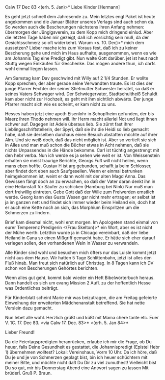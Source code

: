  Calw 17 Dec 83
 <(erh. 5. Jan)>*
Liebe Kinder [Hermann]

Es geht jetzt schnell dem Jahresende zu. Mein letztes engl Paket ist heute angekommen und die Januar Blätter unseres Verlags sind auch schon da. So werden auch die Bescherungen nächstens ihren Anfang nehmen: übermorgen der Jünglgsverein, zu dem Kopp mich dringend einlud. Aber die letzten Tage haben mir gezeigt, daß ich vorsichtig sein muß, da der Gesichtsschmerz so oft widerkehrt. Warum <s. 10. Dec)>* mich dem aussetzen? Lieber mache ichs zum Voraus fest, daß ich zu keiner Bescherung gehe und mich im Haus aufhalte, ausgenommen, wenn es wie am Johannis Tag eine Predigt gibt. Nun walte Gott darüber. jet ist heut nach Stuttg wegen Einkäufen für Geschenke. Das mögen andere thun, ich darfs wohl einmal liegen lassen.

Am Samstag kam Dav geschwind mit Willy auf 2 1/4 Stunden. Er wollte Kopp sprechen, der aber gerade seine Verwandten traute. Es ist dies der junge Pfarrer Fechter der seiner Stiefmutter Schwester heiratet, so daß er seines Vaters Schwager wird. Der Schwiegervater, Stadtschultheiß Schuldt kam aber nicht zur Hochzeit, es geht mit ihm sichtlich abwärts. Der junge Pfarrer macht sich wie es scheint, er kam nicht zu uns.

Hesses haben jetzt eine apoth Eisenlohr in Schopfheim gefunden, der bis Maerz ihren Thodo nehmen will. Ihr Herm macht allerlei Not und liegt ihnen schwer auf. Dagegen ist Adele überaus lieb. Sie zürnt fast ihrer Lieblingsschriftstellerin, der Spyri, daß sie ihr die Heidi so lieb gemacht habe, daß sie derselben durchaus einen Besuch abstatten möchte auf ihrer Alm. Und sie weiß doch, daß das nicht möglich ist. Aber so vertieft sie sich in Alles und man muß schon die Bücher etwas in Acht nehmen, daß sie nichts Unpassendes in die Hände bekomme. Carl ist tüchtig angestrengt mit den hebr verba. Nun ich werde es ja sehen wie weit er ist. Von Weissenstein erhalten sie meist traurige Berichte, Georgs Fuß will nicht heilen, wenn mans eben hoffte. Gustav H ist arg gebunden, schafft ja beim Schlosser, aber findet dort eben auch Saufgesellen. Wenn er einmal betrunken heimgekommen ist, weint er dann wohl mit der alten Magd Anna. Das Gewissen fängt doch an zu erwachen, so daß der Vater daran denkt ihn in eine Heilanstalt für Säufer zu schicken (Hamburg bei Nink) Nur muß man dort freiwillig eintreten. Gebe Gott daß der Wille zum Freiwerden ernstlich werde. Georg kann des Gusts Wesen gar nicht mehr ertragen; er selbst ist ja im ganzen nett und findet sich immer wieder beim Heiland ein, doch hat er auch eine Kette noch an sich, das Morphium Einspritzen um die Schmerzen zu lindern.

Brief kam diesmal nicht, wohl erst morgen. Im Apologeten stand einmal von eurer Temperenz Predigerin <(Frau Skelton)>* ein Wort, aber es ist nicht der Mühe werth. Letzthin wurde ja in Chicago vereinbart, daß der liebe Heiland in Cana so einen Mißgriff gemacht habe. Er hätte sich eher darauf verlegen sollen, den vorhandenen Wein in Wasser zu verwandeln.

Alle Kinder sind wohl und besuchen mich öfters nur das Luisle kommt jetzt nicht aus dem Hause. Wir hatten 5 Tage Schlittenbahn, jetzt ist alles den Fluß hinab. Man freut sich natürlich auf Christtag. In 8 Tagen kann ich DV schon von Bescherungen Gehörtes berichten.

Wenn alles gut geht, kommt bald wieder ein Heft Bibelwörterbuch heraus. Dann handelt es sich um evang Mission 2 Aufl. zu der hoffentlich Hesse was Ordentliches beiträgt.

Für Kinderblatt scheint Marie mir was beizutragen, die am Freitag gefeierte Einweihung der erweiterten Mädchenanstalt betreffend. Sie hat nette Verslein dazu gemacht.

Nun lebet alle wohl. Herzlich grüßt und küßt mit Mama chere tante etc.  Euer V.
 1C. 17. Dec 83.
 <via Calw 17. Dec. 83>*
 <(erh. 5. Jan 84>*

Lieber Freund!

Da die Feiertagspredigten heranrücken, erlaube ich mir die Frage, ob Du heuer, falls Deine Gesundheit es gestattet, die Johannispredigt (Epistel Hebr 1) übernehmen wolltest? Lokal: Vereinshaus, Vorm 10 Uhr. Da ich höre, daß Du je und je von Schmerzen geplagt bist, bin ich heuer schüchtern mit meiner Bitte, und möchte nicht daß Du Dir zu viel zumuthest! Vielleicht bist Du so gut, mir bis Donnerstag Abend eine Antwort sagen zu lassen 
 Mit brüderl. Gruß
 P. Braun.
